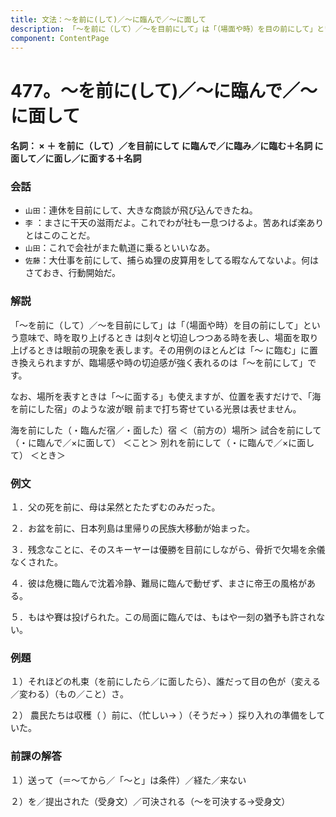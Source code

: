 ```yaml
---
title: 文法：～を前に(して)／～に臨んで／～に面して
description: 「～を前に（して）／～を目前にして」は「（場面や時）を目の前にして」という意味で、時を取り上げるとき は刻々と切迫しつつある時を表し、場面を取り上げるときは眼前の現象を表します。その用例のほとんどは「～ に臨む」に置き換えられますが、臨場感や時の切迫感が強く表れるのは「～を前にして」です。
component: ContentPage
---
```



# 477。～を前に(して)／～に臨んで／～に面して
#### 名詞： × ＋ を前に（して）／を目前にして に臨んで／に臨み／に臨む＋名詞 に面して／に面し／に面する＋名詞
### 会話
- `山田`：連休を目前にして、大きな商談が飛び込んできたね。
- `李` ：まさに干天の滋雨だよ。これでわが社も一息つけるよ。苦あれば楽ありとはこのことだ。
- `山田`：これで会社がまた軌道に乗るといいなあ。
- `佐藤`：大仕事を前にして、捕らぬ狸の皮算用をしてる暇なんてないよ。何はさておき、行動開始だ。
### 解説
「～を前に（して）／～を目前にして」は「（場面や時）を目の前にして」という意味で、時を取り上げるとき は刻々と切迫しつつある時を表し、場面を取り上げるときは眼前の現象を表します。その用例のほとんどは「～ に臨む」に置き換えられますが、臨場感や時の切迫感が強く表れるのは「～を前にして」です。

なお、場所を表すときは「～に面する」も使えますが、位置を表すだけで、「海を前にした宿」のような波が眼 前まで打ち寄せている光景は表せません。

海を前にした（・臨んだ宿／・面した）宿 ＜（前方の）場所＞ 試合を前にして（・に臨んで／×に面して） ＜こと＞ 別れを前にして（・に臨んで／×に面して） ＜とき＞
### 例文
１．父の死を前に、母は呆然とたたずむのみだった。

２．お盆を前に、日本列島は里帰りの民族大移動が始まった。

３．残念なことに、そのスキーヤーは優勝を目前にしながら、骨折で欠場を余儀なくされた。

４．彼は危機に臨んで沈着冷静、難局に臨んで動ぜず、まさに帝王の風格がある。

５．もはや賽は投げられた。この局面に臨んでは、もはや一刻の猶予も許されない。
### 例題
１）それほどの札束（を前にしたら／に面したら）、誰だって目の色が（変える／変わる）（もの／こと）さ。

２） 農民たちは収穫（ ）前に、（忙しい→ ）（そうだ→ ）採り入れの準備をしていた。
### 前課の解答
１）送って（＝～てから／「～と」は条件）／経た／来ない

２）を／提出された（受身文）／可決される（～を可決する→受身文）
